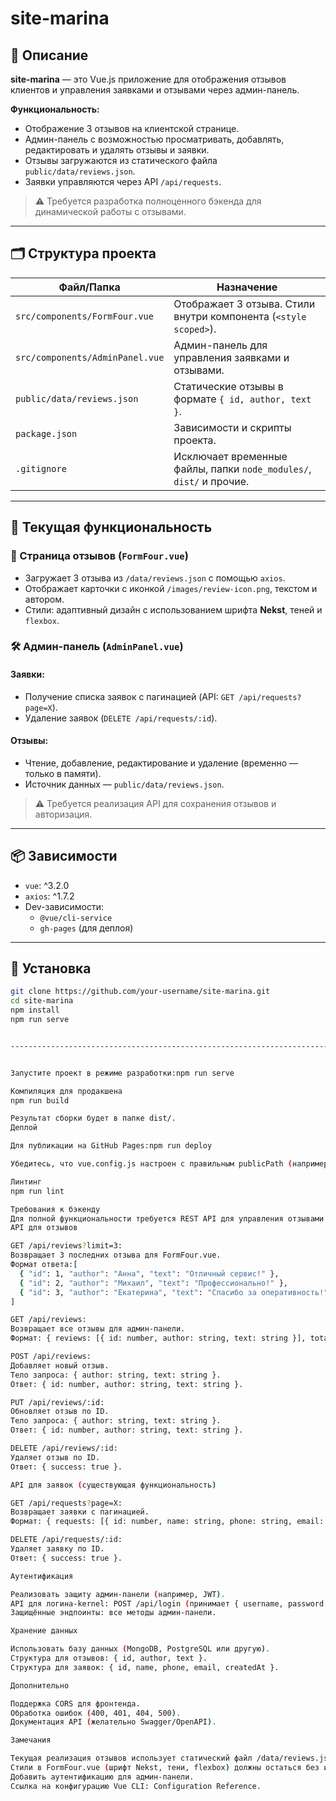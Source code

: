 # site-marina

## 📌 Описание

**site-marina** — это Vue.js приложение для отображения отзывов клиентов и управления заявками и отзывами через админ-панель.

**Функциональность:**
- Отображение 3 отзывов на клиентской странице.
- Админ-панель с возможностью просматривать, добавлять, редактировать и удалять отзывы и заявки.
- Отзывы загружаются из статического файла `public/data/reviews.json`.
- Заявки управляются через API `/api/requests`.

> ⚠️ Требуется разработка полноценного бэкенда для динамической работы с отзывами.

---

## 🗂️ Структура проекта

| Файл/Папка                         | Назначение |
|-----------------------------------|------------|
| `src/components/FormFour.vue`     | Отображает 3 отзыва. Стили внутри компонента (`<style scoped>`). |
| `src/components/AdminPanel.vue`   | Админ-панель для управления заявками и отзывами. |
| `public/data/reviews.json`        | Статические отзывы в формате `{ id, author, text }`. |
| `package.json`                    | Зависимости и скрипты проекта. |
| `.gitignore`                      | Исключает временные файлы, папки `node_modules/`, `dist/` и прочие. |

---

## 🔧 Текущая функциональность

### 🧾 Страница отзывов (`FormFour.vue`)
- Загружает 3 отзыва из `/data/reviews.json` с помощью `axios`.
- Отображает карточки с иконкой `/images/review-icon.png`, текстом и автором.
- Стили: адаптивный дизайн с использованием шрифта **Nekst**, теней и `flexbox`.

### 🛠️ Админ-панель (`AdminPanel.vue`)
#### Заявки:
- Получение списка заявок с пагинацией (API: `GET /api/requests?page=X`).
- Удаление заявок (`DELETE /api/requests/:id`).

#### Отзывы:
- Чтение, добавление, редактирование и удаление (временно — только в памяти).
- Источник данных — `public/data/reviews.json`.

> ⚠️ Требуется реализация API для сохранения отзывов и авторизация.

---

## 📦 Зависимости

- `vue`: ^3.2.0  
- `axios`: ^1.7.2  
- Dev-зависимости:  
  - `@vue/cli-service`  
  - `gh-pages` (для деплоя)

---

## 🚀 Установка

```bash
git clone https://github.com/your-username/site-marina.git
cd site-marina
npm install
npm run serve


-----------------------------------------------------------------------------------------


Запустите проект в режиме разработки:npm run serve

Компиляция для продакшена
npm run build

Результат сборки будет в папке dist/.
Деплой

Для публикации на GitHub Pages:npm run deploy

Убедитесь, что vue.config.js настроен с правильным publicPath (например, /site-marina/).

Линтинг
npm run lint

Требования к бэкенду
Для полной функциональности требуется REST API для управления отзывами и сохранения текущей работы с заявками. Рекомендуемые технологии: Node.js (Express), база данных (MongoDB или PostgreSQL).
API для отзывов

GET /api/reviews?limit=3:
Возвращает 3 последних отзыва для FormFour.vue.
Формат ответа:[
  { "id": 1, "author": "Анна", "text": "Отличный сервис!" },
  { "id": 2, "author": "Михаил", "text": "Профессионально!" },
  { "id": 3, "author": "Екатерина", "text": "Спасибо за оперативность!" }
]

GET /api/reviews:
Возвращает все отзывы для админ-панели.
Формат: { reviews: [{ id: number, author: string, text: string }], total: number }.

POST /api/reviews:
Добавляет новый отзыв.
Тело запроса: { author: string, text: string }.
Ответ: { id: number, author: string, text: string }.

PUT /api/reviews/:id:
Обновляет отзыв по ID.
Тело запроса: { author: string, text: string }.
Ответ: { id: number, author: string, text: string }.

DELETE /api/reviews/:id:
Удаляет отзыв по ID.
Ответ: { success: true }.

API для заявок (существующая функциональность)

GET /api/requests?page=X:
Возвращает заявки с пагинацией.
Формат: { requests: [{ id: number, name: string, phone: string, email: string, createdAt: string }], totalPages: number }.

DELETE /api/requests/:id:
Удаляет заявку по ID.
Ответ: { success: true }.

Аутентификация

Реализовать защиту админ-панели (например, JWT).
API для логина-kernel: POST /api/login (принимает { username, password }, возвращает токен).
Защищённые эндпоинты: все методы админ-панели.

Хранение данных

Использовать базу данных (MongoDB, PostgreSQL или другую).
Структура для отзывов: { id, author, text }.
Структура для заявок: { id, name, phone, email, createdAt }.

Дополнительно

Поддержка CORS для фронтенда.
Обработка ошибок (400, 401, 404, 500).
Документация API (желательно Swagger/OpenAPI).

Замечания

Текущая реализация отзывов использует статический файл /data/reviews.json. Бэкенд должен заменить его на динамическое API.
Стили в FormFour.vue (шрифт Nekst, тени, flexbox) должны остаться без изменений.
Добавить аутентификацию для админ-панели.
Ссылка на конфигурацию Vue CLI: Configuration Reference.
